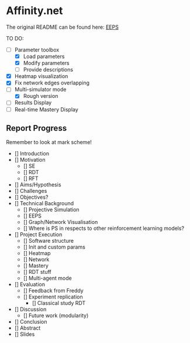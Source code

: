 # Affinity.net

The original README can be found here: [EEPS](https://github.com/Asieh-A-Mofrad/Enhanced-Equivalence-Projective-Simulation)

TO DO:

- [ ] Parameter toolbox
  - [x] Load parameters
  - [x] Modify parameters
  - [ ] Provide descriptions
- [x] Heatmap visualization
- [x] Fix network edges overlapping
- [ ] Multi-simulator mode
  - [x] Rough version
- [ ] Results Display
- [ ] Real-time Mastery Display

## Report Progress

Remember to look at mark scheme!

- [] Introduction
- [] Motivation
  - [] SE
  - [] RDT
  - [] RFT
- [] Aims/Hypothesis
- [] Challenges
- [] Objectives?
- [] Technical Background
  - [] Projective Simulation
  - [] EEPS
  - [] Graph/Network Visualisation
  - [] Where is PS in respects to other reinforcement learning models?
- [] Project Execution
  - [] Software structure
  - [] Init and custom params
  - [] Heatmap
  - [] Network
  - [] Mastery
  - [] RDT stuff
  - [] Multi-agent mode
- [] Evaluation
  - [] Feedback from Freddy
  - [] Experiment replication
    - [] Classical study RDT
- [] Discussion
  - [] Future work (modularity)
- [] Conclusion
- [] Abstract
- [] Slides

